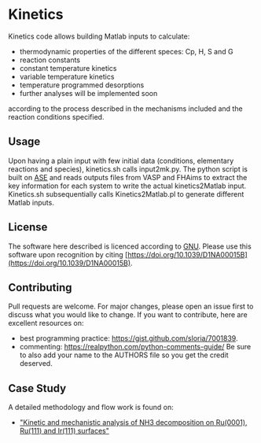 # Kinetics

Kinetics code allows building Matlab inputs to calculate:
- thermodynamic properties of the different speces: Cp, H, S and G
- reaction constants
- constant temperature kinetics
- variable temperature kinetics
- temperature programmed desorptions
- further analyses will be implemented soon

according to the process described in the mechanisms included and the reaction conditions specified.

## Usage

Upon having a plain input with few initial data (conditions, elementary reactions and species), kinetics.sh calls input2mk.py. The python script is built on [ASE](https://wiki.fysik.dtu.dk/ase/) and reads outputs files from VASP and FHAims to extract the key information for each system to write the actual kinetics2Matlab input. Kinetics.sh subsequentially calls Kinetics2Matlab.pl to generate different Matlab inputs.

## License
The software here described is licenced according to [GNU](https://github.com/Roldan-Group/Kinetics/blob/main/LICENSE.md).
Please use this software upon recognition by citing [https://doi.org/10.1039/D1NA00015B](https://doi.org/10.1039/D1NA00015B).

## Contributing
Pull requests are welcome. For major changes, please open an issue first to discuss what you would like to change.
If you want to contribute, here are excellent resources on:
- best programming practice: https://gist.github.com/sloria/7001839.
- commenting: https://realpython.com/python-comments-guide/
Be sure to also add your name to the AUTHORS file so you get the credit deserved.


## Case Study
A detailed methodology and flow work is found on:
- ["Kinetic and mechanistic analysis of NH3 decomposition on Ru(0001), Ru(111) and Ir(111) surfaces"](https://doi.org/10.1039/D1NA00015B)

